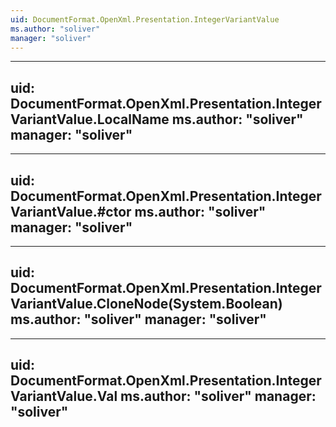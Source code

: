 ```yaml
---
uid: DocumentFormat.OpenXml.Presentation.IntegerVariantValue
ms.author: "soliver"
manager: "soliver"
---
```


---
uid: DocumentFormat.OpenXml.Presentation.IntegerVariantValue.LocalName
ms.author: "soliver"
manager: "soliver"
---

---
uid: DocumentFormat.OpenXml.Presentation.IntegerVariantValue.#ctor
ms.author: "soliver"
manager: "soliver"
---

---
uid: DocumentFormat.OpenXml.Presentation.IntegerVariantValue.CloneNode(System.Boolean)
ms.author: "soliver"
manager: "soliver"
---

---
uid: DocumentFormat.OpenXml.Presentation.IntegerVariantValue.Val
ms.author: "soliver"
manager: "soliver"
---
